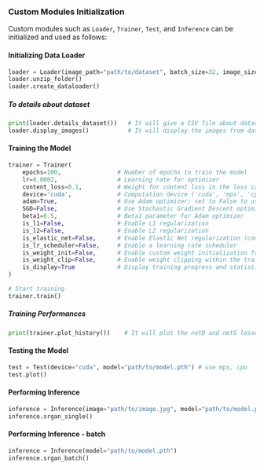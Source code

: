 ### Custom Modules Initialization

Custom modules such as `Loader`, `Trainer`, `Test`, and `Inference` can be initialized and used as follows:

#### Initializing Data Loader
```python
loader = Loader(image_path="path/to/dataset", batch_size=32, image_size=128)
loader.unzip_folder()
loader.create_dataloader()
```

##### To details about dataset
```python
print(loader.details_dataset())   # It will give a CSV file about dataset
loader.display_images()           # It will display the images from dataset
```

#### Training the Model
```python
trainer = Trainer(
    epochs=100,                # Number of epochs to train the model
    lr=0.0002,                 # Learning rate for optimizer
    content_loss=0.1,          # Weight for content loss in the loss calculation
    device='cuda',             # Computation device ('cuda', 'mps', 'cpu')
    adam=True,                 # Use Adam optimizer; set to False to use SGD if implemented
    SGD=False,                 # Use Stochastic Gradient Descent optimizer; typically False if Adam is True
    beta1=0.5,                 # Beta1 parameter for Adam optimizer
    is_l1=False,               # Enable L1 regularization
    is_l2=False,               # Enable L2 regularization
    is_elastic_net=False,      # Enable Elastic Net regularization (combination of L1 and L2)
    is_lr_scheduler=False,     # Enable a learning rate scheduler
    is_weight_init=False,      # Enable custom weight initialization for the models
    is_weight_clip=False,      # Enable weight clipping within the training loop; use a float value for clip magnitude if True
    is_display=True            # Display training progress and statistics
)

# Start training
trainer.train()
```

##### Training Performances
```python
print(trainer.plot_history())    # It will plot the netD and netG losses for each epochs
```

#### Testing the Model
```python
test = Test(device="cuda", model="path/to/model.pth") # use mps, cpu
test.plot()
```

#### Performing Inference
```python
inference = Inference(image="path/to/image.jpg", model="path/to/model.pth")
inference.srgan_single()
```

#### Performing Inference - batch
```python
inference = Inference(model="path/to/model.pth")
inference.srgan_batch()
```